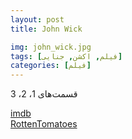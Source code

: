 ```yaml
---
layout: post
title: John Wick

img: john_wick.jpg
tags: [فیلم, اکشن, جنایی]
categories: [فیلم]
---
```


قسمت‌های 1، 2، 3

[imdb](https://www.imdb.com/title/tt2911666/)  
[RottenTomatoes](https://www.rottentomatoes.com/m/john_wick)
